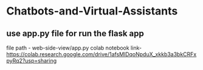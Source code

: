 # Chatbots-and-Virtual-Assistants
## use app.py file for run the flask app
file path - web-side-view/app.py
colab notebook link-https://colab.research.google.com/drive/1afsMlDqoNpduX_xkkb3a3bkCRFxpyRq2?usp=sharing
